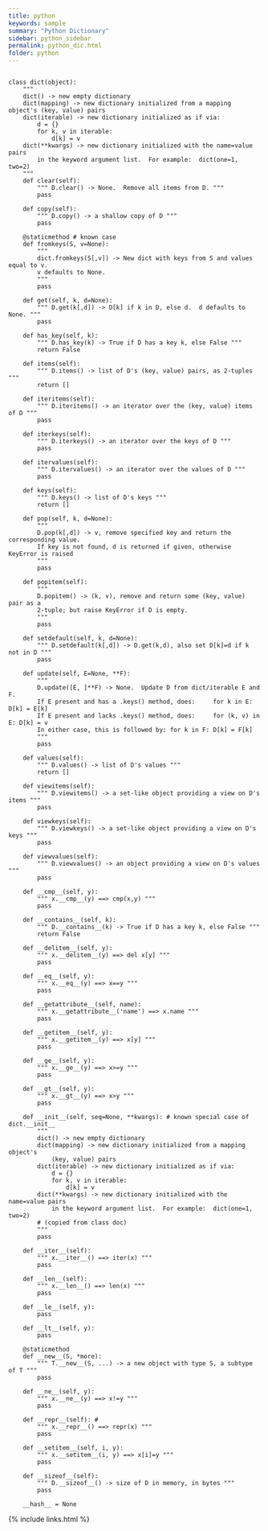 ```yaml
---
title: python
keywords: sample
summary: "Python Dictionary"
sidebar: python_sidebar
permalink: python_dic.html
folder: python
---
```


<pre><code>
class dict(object):
    """
    dict() -> new empty dictionary
    dict(mapping) -> new dictionary initialized from a mapping object's (key, value) pairs
    dict(iterable) -> new dictionary initialized as if via:
        d = {}
        for k, v in iterable:
            d[k] = v
    dict(**kwargs) -> new dictionary initialized with the name=value pairs
        in the keyword argument list.  For example:  dict(one=1, two=2)
    """
    def clear(self): 
        """ D.clear() -> None.  Remove all items from D. """
        pass

    def copy(self): 
        """ D.copy() -> a shallow copy of D """
        pass

    @staticmethod # known case
    def fromkeys(S, v=None): 
        """
        dict.fromkeys(S[,v]) -> New dict with keys from S and values equal to v.
        v defaults to None.
        """
        pass

    def get(self, k, d=None): 
        """ D.get(k[,d]) -> D[k] if k in D, else d.  d defaults to None. """
        pass

    def has_key(self, k):
        """ D.has_key(k) -> True if D has a key k, else False """
        return False

    def items(self): 
        """ D.items() -> list of D's (key, value) pairs, as 2-tuples """
        return []

    def iteritems(self): 
        """ D.iteritems() -> an iterator over the (key, value) items of D """
        pass

    def iterkeys(self): 
        """ D.iterkeys() -> an iterator over the keys of D """
        pass

    def itervalues(self): 
        """ D.itervalues() -> an iterator over the values of D """
        pass

    def keys(self): 
        """ D.keys() -> list of D's keys """
        return []

    def pop(self, k, d=None):
        """
        D.pop(k[,d]) -> v, remove specified key and return the corresponding value.
        If key is not found, d is returned if given, otherwise KeyError is raised
        """
        pass

    def popitem(self): 
        """
        D.popitem() -> (k, v), remove and return some (key, value) pair as a
        2-tuple; but raise KeyError if D is empty.
        """
        pass

    def setdefault(self, k, d=None): 
        """ D.setdefault(k[,d]) -> D.get(k,d), also set D[k]=d if k not in D """
        pass

    def update(self, E=None, **F): 
        """
        D.update([E, ]**F) -> None.  Update D from dict/iterable E and F.
        If E present and has a .keys() method, does:     for k in E: D[k] = E[k]
        If E present and lacks .keys() method, does:     for (k, v) in E: D[k] = v
        In either case, this is followed by: for k in F: D[k] = F[k]
        """
        pass

    def values(self): 
        """ D.values() -> list of D's values """
        return []

    def viewitems(self): 
        """ D.viewitems() -> a set-like object providing a view on D's items """
        pass

    def viewkeys(self): 
        """ D.viewkeys() -> a set-like object providing a view on D's keys """
        pass

    def viewvalues(self): 
        """ D.viewvalues() -> an object providing a view on D's values """
        pass

    def __cmp__(self, y): 
        """ x.__cmp__(y) ==> cmp(x,y) """
        pass

    def __contains__(self, k): 
        """ D.__contains__(k) -> True if D has a key k, else False """
        return False

    def __delitem__(self, y): 
        """ x.__delitem__(y) ==> del x[y] """
        pass

    def __eq__(self, y): 
        """ x.__eq__(y) ==> x==y """
        pass

    def __getattribute__(self, name): 
        """ x.__getattribute__('name') ==> x.name """
        pass

    def __getitem__(self, y): 
        """ x.__getitem__(y) ==> x[y] """
        pass

    def __ge__(self, y):
        """ x.__ge__(y) ==> x>=y """
        pass

    def __gt__(self, y): 
        """ x.__gt__(y) ==> x>y """
        pass

    def __init__(self, seq=None, **kwargs): # known special case of dict.__init__
        """
        dict() -> new empty dictionary
        dict(mapping) -> new dictionary initialized from a mapping object's
            (key, value) pairs
        dict(iterable) -> new dictionary initialized as if via:
            d = {}
            for k, v in iterable:
                d[k] = v
        dict(**kwargs) -> new dictionary initialized with the name=value pairs
            in the keyword argument list.  For example:  dict(one=1, two=2)
        # (copied from class doc)
        """
        pass

    def __iter__(self): 
        """ x.__iter__() ==> iter(x) """
        pass

    def __len__(self): 
        """ x.__len__() ==> len(x) """
        pass

    def __le__(self, y): 
        pass

    def __lt__(self, y): 
        pass

    @staticmethod
    def __new__(S, *more):
        """ T.__new__(S, ...) -> a new object with type S, a subtype of T """
        pass

    def __ne__(self, y):
        """ x.__ne__(y) ==> x!=y """
        pass

    def __repr__(self): # 
        """ x.__repr__() ==> repr(x) """
        pass

    def __setitem__(self, i, y): 
        """ x.__setitem__(i, y) ==> x[i]=y """
        pass

    def __sizeof__(self): 
        """ D.__sizeof__() -> size of D in memory, in bytes """
        pass

    __hash__ = None
</code></pre>

{% include links.html %}
